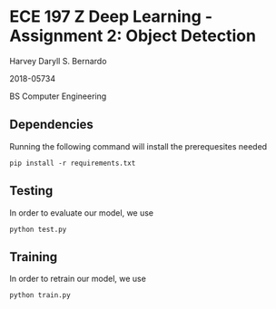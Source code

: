 # ECE 197 Z Deep Learning - Assignment 2: Object Detection

Harvey Daryll S. Bernardo

2018-05734

BS Computer Engineering




## Dependencies
Running the following command will install the prerequesites needed

```
pip install -r requirements.txt
```

## Testing

In order to evaluate our model, we use 

```
python test.py
```
## Training

In order to retrain our model, we use
```
python train.py
```
